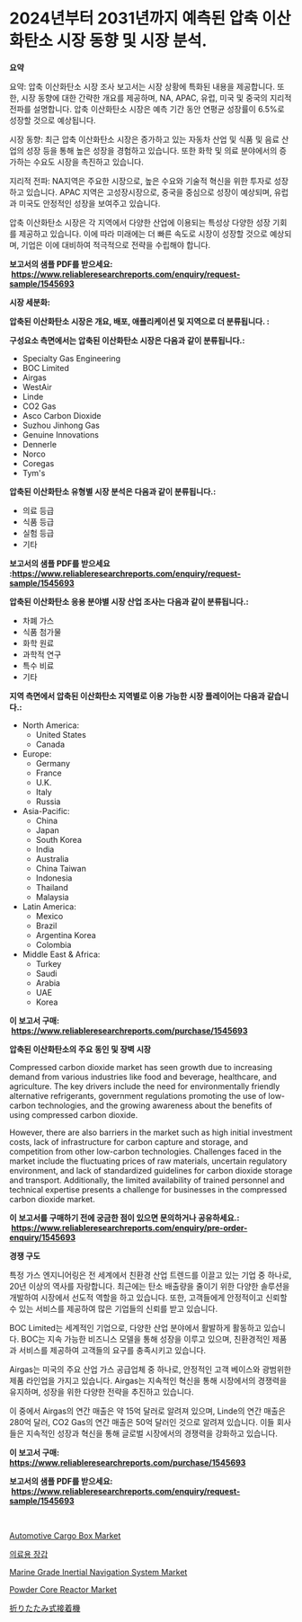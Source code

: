 <p><h1>2024년부터 2031년까지 예측된 압축 이산화탄소 시장 동향 및 시장 분석.</h1></p><p><strong>요약</strong></p>
<p><p>요약: 압축 이산화탄소 시장 조사 보고서는 시장 상황에 특화된 내용을 제공합니다. 또한, 시장 동향에 대한 간략한 개요를 제공하며, NA, APAC, 유럽, 미국 및 중국의 지리적 전파를 설명합니다. 압축 이산화탄소 시장은 예측 기간 동안 연평균 성장률이 6.5%로 성장할 것으로 예상됩니다.</p><p>시장 동향: 최근 압축 이산화탄소 시장은 증가하고 있는 자동차 산업 및 식품 및 음료 산업의 성장 등을 통해 높은 성장을 경험하고 있습니다. 또한 화학 및 의료 분야에서의 증가하는 수요도 시장을 촉진하고 있습니다.</p><p>지리적 전파: NA지역은 주요한 시장으로, 높은 수요와 기술적 혁신을 위한 투자로 성장하고 있습니다. APAC 지역은 고성장시장으로, 중국을 중심으로 성장이 예상되며, 유럽과 미국도 안정적인 성장을 보여주고 있습니다.</p><p>압축 이산화탄소 시장은 각 지역에서 다양한 산업에 이용되는 특성상 다양한 성장 기회를 제공하고 있습니다. 이에 따라 미래에는 더 빠른 속도로 시장이 성장할 것으로 예상되며, 기업은 이에 대비하여 적극적으로 전략을 수립해야 합니다.</p></p>
<p><strong>보고서의 샘플 PDF를 받으세요: &nbsp;<a href="https://www.reliableresearchreports.com/enquiry/request-sample/1545693">https://www.reliableresearchreports.com/enquiry/request-sample/1545693</a></strong></p>
<p><strong>시장 세분화:</strong></p>
<p><strong> 압축된 이산화탄소 시장은 개요, 배포, 애플리케이션 및 지역으로 더 분류됩니다. :</strong></p>
<p><strong>구성요소 측면에서는 압축된 이산화탄소 시장은 다음과 같이 분류됩니다.:</strong></p>
<p><ul><li>Specialty Gas Engineering</li><li>BOC Limited</li><li>Airgas</li><li>WestAir</li><li>Linde</li><li>CO2 Gas</li><li>Asco Carbon Dioxide</li><li>Suzhou Jinhong Gas</li><li>Genuine Innovations</li><li>Dennerle</li><li>Norco</li><li>Coregas</li><li>Tym's</li></ul></p>
<p><strong> 압축된 이산화탄소 유형별 시장 분석은 다음과 같이 분류됩니다.:</strong></p>
<p><ul><li>의료 등급</li><li>식품 등급</li><li>실험 등급</li><li>기타</li></ul></p>
<p><strong>보고서의 샘플 PDF를 받으세요 :<a href="https://www.reliableresearchreports.com/enquiry/request-sample/1545693">https://www.reliableresearchreports.com/enquiry/request-sample/1545693</a></strong></p>
<p><strong> 압축된 이산화탄소 응용 분야별 시장 산업 조사는 다음과 같이 분류됩니다.:</strong></p>
<p><ul><li>차폐 가스</li><li>식품 첨가물</li><li>화학 원료</li><li>과학적 연구</li><li>특수 비료</li><li>기타</li></ul></p>
<p><strong>지역 측면에서 압축된 이산화탄소 지역별로 이용 가능한 시장 플레이어는 다음과 같습니다.:</strong></p>
<p><ul>
    <li>
        North America:
        <ul>
            <li>United States</li>
            <li>Canada</li>
        </ul>
    </li>
    <li>
        Europe:
        <ul>
            <li>Germany</li>
            <li>France</li>
            <li>U.K.</li>
            <li>Italy</li>
            <li>Russia</li>
        </ul>
    </li>
    <li>
        Asia-Pacific:
        <ul>
            <li>China</li>
            <li>Japan</li>
            <li>South Korea</li>
            <li>India</li>
            <li>Australia</li>
            <li>China Taiwan</li>
            <li>Indonesia</li>
            <li>Thailand</li>
            <li>Malaysia</li>
        </ul>
    </li>
    <li>
        Latin America:
        <ul>
            <li>Mexico</li>
            <li>Brazil</li>
            <li>Argentina Korea</li>
            <li>Colombia</li>
        </ul>
    </li>
    <li>
        Middle East & Africa:
        <ul>
            <li>Turkey</li>
            <li>Saudi</li>
            <li>Arabia</li>
            <li>UAE</li>
            <li>Korea</li>
        </ul>
    </li>
    </ul></p>
<p><strong>이 보고서 구매: &nbsp;<a href="https://www.reliableresearchreports.com/purchase/1545693">https://www.reliableresearchreports.com/purchase/1545693</a></strong></p>
<p><strong>압축된 이산화탄소의 주요 동인 및 장벽 시장</strong></p>
<p><p>Compressed carbon dioxide market has seen growth due to increasing demand from various industries like food and beverage, healthcare, and agriculture. The key drivers include the need for environmentally friendly alternative refrigerants, government regulations promoting the use of low-carbon technologies, and the growing awareness about the benefits of using compressed carbon dioxide.</p><p>However, there are also barriers in the market such as high initial investment costs, lack of infrastructure for carbon capture and storage, and competition from other low-carbon technologies. Challenges faced in the market include the fluctuating prices of raw materials, uncertain regulatory environment, and lack of standardized guidelines for carbon dioxide storage and transport. Additionally, the limited availability of trained personnel and technical expertise presents a challenge for businesses in the compressed carbon dioxide market.</p></p>
<p><strong>이 보고서를 구매하기 전에 궁금한 점이 있으면 문의하거나 공유하세요.: &nbsp;<a href="https://www.reliableresearchreports.com/enquiry/pre-order-enquiry/1545693">https://www.reliableresearchreports.com/enquiry/pre-order-enquiry/1545693</a></strong></p>
<p><strong>경쟁 구도</strong></p>
<p><p>특정 가스 엔지니어링은 전 세계에서 친환경 산업 트렌드를 이끌고 있는 기업 중 하나로, 20년 이상의 역사를 자랑합니다. 최근에는 탄소 배출량을 줄이기 위한 다양한 솔루션을 개발하여 시장에서 선도적 역할을 하고 있습니다. 또한, 고객들에게 안정적이고 신뢰할 수 있는 서비스를 제공하여 많은 기업들의 신뢰를 받고 있습니다.</p><p>BOC Limited는 세계적인 기업으로, 다양한 산업 분야에서 활발하게 활동하고 있습니다. BOC는 지속 가능한 비즈니스 모델을 통해 성장을 이루고 있으며, 친환경적인 제품과 서비스를 제공하여 고객들의 요구를 충족시키고 있습니다.</p><p>Airgas는 미국의 주요 산업 가스 공급업체 중 하나로, 안정적인 고객 베이스와 광범위한 제품 라인업을 가지고 있습니다. Airgas는 지속적인 혁신을 통해 시장에서의 경쟁력을 유지하며, 성장을 위한 다양한 전략을 추진하고 있습니다.</p><p>이 중에서 Airgas의 연간 매출은 약 15억 달러로 알려져 있으며, Linde의 연간 매출은 280억 달러, CO2 Gas의 연간 매출은 50억 달러인 것으로 알려져 있습니다. 이들 회사들은 지속적인 성장과 혁신을 통해 글로벌 시장에서의 경쟁력을 강화하고 있습니다.</p></p>
<p><strong>이 보고서 구매: &nbsp; <a href="https://www.reliableresearchreports.com/purchase/1545693">https://www.reliableresearchreports.com/purchase/1545693</a></strong></p>
<p><strong>보고서의 샘플 PDF를 받으세요: &nbsp;<a href="https://www.reliableresearchreports.com/enquiry/request-sample/1545693">https://www.reliableresearchreports.com/enquiry/request-sample/1545693</a></strong><strong></strong></p>
<p>&nbsp;</p>
<p><p><a href="https://issuu.com/reportprime-2/docs/automotive-cargo-box-market-size-2030.pptx">Automotive Cargo Box Market</a></p><p><a href="https://medium.com/@carlosdytouglas8907667/%EC%9D%98%EB%A3%8C%EC%9A%A9-%EC%9E%A5%EA%B0%91-%EC%8B%9C%EC%9E%A5-%EA%B7%9C%EB%AA%A8-cagr-%ED%8A%B8%EB%A0%8C%EB%93%9C-2024-2030-6fecc94bcdcd">의료용 장갑</a></p><p><a href="https://github.com/PeterParrish5/Market-Research-Report-List-4/blob/main/marine-grade-inertial-navigation-system-market.md">Marine Grade Inertial Navigation System Market</a></p><p><a href="https://github.com/jhcraigie/Market-Research-Report-List-2/blob/main/powder-core-reactor-market.md">Powder Core Reactor Market</a></p><p><a href="https://github.com/xnljig2898992/Market-Research-Report-List-1/blob/main/966824414060.md">折りたたみ式接着機</a></p></p>